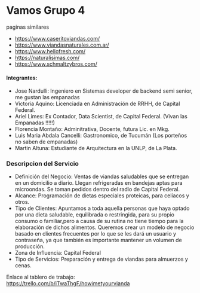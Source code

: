 # Vamos Grupo 4

paginas similares 
 - https://www.caseritoviandas.com/
 - https://www.viandasnaturales.com.ar/
 - https://www.hellofresh.com/
 - https://naturalisimas.com/
 - https://www.schmaltzybros.com/

#### Integrantes: 
- Jose Nardulli: Ingeniero en Sistemas developer de backend semi senior, me gustan las empanadas
- Victoria Aquino: Licenciada en Administración de RRHH, de Capital Federal.
- Ariel Limes: Ex Contador, Data Scientist, de Capital Federal. (Vivan las Empanadas !!!!!)
- Florencia Montaño: Adminitrativa, Docente, futura Lic. en Mkg.
- Luis Maria Abdala Cancelli: Gastronomico, de Tucumán (Los porteños no saben de empanadas)
- Martin Altuna: Estudiante de Arquitectura en la UNLP, de La Plata.


### Descripcion del Servicio
- Definición del Negocio:
Ventas de viandas saludables que se entregan en un domicilio a diario. Llegan refrigeradas en bandejas aptas para microondas. Se toman pedidos dentro del radio de Capital Federal.
- Alcance:
Programación de dietas especiales proteicas, para celíacos y otros.
- Tipo de Clientes:
Apuntamos a toda aquella personas que haya optado por una dieta saludable, equilibrada o restringida, para su propio consumo o familiar,pero a causa de su rutina no tiene tiempo para la elaboración de dichos alimentos. Queremos crear un modelo de negocio basado en clientes frecuentes por lo que se les dará un usuario y contraseña, ya que también es importante mantener un volumen de producción.
- Zona de Influencia:
Capital Federal
- Tipo de Servicios:
Preparación y entrega de viandas para almuerzos y cenas. 

Enlace al tablero de trabajo: 
https://trello.com/b/iTwaThgF/howimetyourvianda